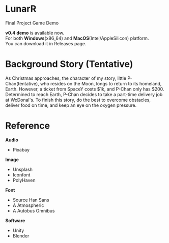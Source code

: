 # LunarR
Final Project Game Demo

**v0.4 demo** is available now.  
For both **Windows**(x86_64) and **MacOS**(Intel/AppleSilicon) platform.  
You can download it in Releases page.

# Background Story (Tentative)
As Christmas approaches, the character of my story, little P-Chan(tentative), who resides on the Moon, longs to return to its homeland, Earth. However, a ticket from SpaceY costs $1k, and P-Chan only has $200. Determined to reach Earth, P-Chan decides to take a part-time delivery job at WcDonal's. To finish this story, do the best to overcome obstacles, deliver food on time, and keep an eye on the oxygen pressure.

# Reference
**Audio**
* Pixabay

**Image**
* Unsplash
* Iconfont
* PolyHaven

**Font**
* Source Han Sans
* A Atmospheric
* A Autobus Omnibus

**Software**
* Unity
* Blender
